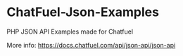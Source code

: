 # ChatFuel-Json-Examples

PHP JSON API Examples made for Chatfuel

More info: https://docs.chatfuel.com/api/json-api/json-api

